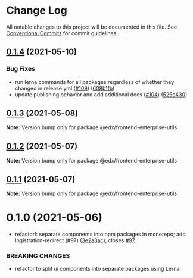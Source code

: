 # Change Log

All notable changes to this project will be documented in this file.
See [Conventional Commits](https://conventionalcommits.org) for commit guidelines.

## [0.1.4](https://github.com/edx/frontend-enterprise/compare/@edx/frontend-enterprise-utils@0.1.3...@edx/frontend-enterprise-utils@0.1.4) (2021-05-10)


### Bug Fixes

* run lerna commands for all packages regardless of whether they changed in release.yml ([#109](https://github.com/edx/frontend-enterprise/issues/109)) ([608b1fb](https://github.com/edx/frontend-enterprise/commit/608b1fb4c3b5343f05ef994436dbbd2418668e17))
* update publishing behavior and add additional docs ([#104](https://github.com/edx/frontend-enterprise/issues/104)) ([525c430](https://github.com/edx/frontend-enterprise/commit/525c430d5027e4514a27edccfed3d6ed4ddae091))





## [0.1.3](https://github.com/edx/frontend-enterprise/compare/@edx/frontend-enterprise-utils@0.1.2...@edx/frontend-enterprise-utils@0.1.3) (2021-05-08)

**Note:** Version bump only for package @edx/frontend-enterprise-utils





## [0.1.2](https://github.com/edx/frontend-enterprise/compare/@edx/frontend-enterprise-utils@0.1.1...@edx/frontend-enterprise-utils@0.1.2) (2021-05-07)

**Note:** Version bump only for package @edx/frontend-enterprise-utils





## [0.1.1](https://github.com/edx/frontend-enterprise/compare/@edx/frontend-enterprise-utils@0.1.0...@edx/frontend-enterprise-utils@0.1.1) (2021-05-07)

**Note:** Version bump only for package @edx/frontend-enterprise-utils





# 0.1.0 (2021-05-06)


* refactor!: separate components into npm packages in monorepo; add logistration-redirect (#97) ([3e2a3ac](https://github.com/edx/frontend-enterprise/commit/3e2a3acf327211ed82415e8052d008bd1fdd2e33)), closes [#97](https://github.com/edx/frontend-enterprise/issues/97)


### BREAKING CHANGES

* refactor to split ui components into separate packages using Lerna
